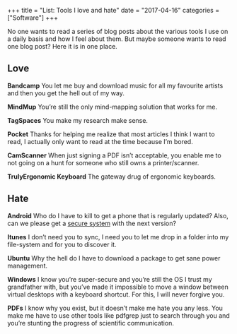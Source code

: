 +++
title = "List: Tools I love and hate"
date = "2017-04-16"
categories = ["Software"]
+++

No one wants to read a series of blog posts about the various tools I use on a daily basis and how I feel about them. But maybe someone wants to read one blog post? Here it is in one place.

## Love
**Bandcamp** You let me buy and download music for all my favourite artists and then you get the hell out of my way.

**MindMup** You’re still the only mind-mapping solution that works for me.

**TagSpaces** You make my research make sense.

**Pocket** Thanks for helping me realize that most articles I think I want to read, I actually only want to read at the time because I’m bored.

**CamScanner** When just signing a PDF isn’t acceptable, you enable me to not going on a hunt for someone who still owns a printer/scanner.

**TrulyErgonomic Keyboard** The gateway drug of ergonomic keyboards.

## Hate
**Android** Who do I have to kill to get a phone that is regularly updated? Also, can we please get a [secure system](https://blog.cryptographyengineering.com/2016/11/24/android-n-encryption/) with the next version?

**Itunes** I don’t need you to sync, I need you to let me drop in a folder into my file-system and for you to discover it.

**Ubuntu** Why the hell do I have to download a package to get sane power management.

**Windows** I know you’re super-secure and you’re still the OS I trust my grandfather with, but you’ve made it impossible to move a window between virtual desktops with a keyboard shortcut. For this, I will never forgive you.

**PDFs** I know why you exist, but it doesn’t make me hate you any less. You make me have to use other tools like pdfgrep just to search through you and you’re stunting the progress of scientific communication.
